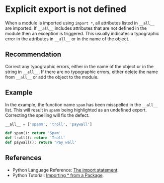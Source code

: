 # Explicit export is not defined
When a module is imported using `import *`, all attributes listed in `__all__` are imported. If `__all__` includes attributes that are not defined in the module then an exception is triggered. This usually indicates a typographic error in the attributes in `__all__` or in the name of the object.


## Recommendation
Correct any typographic errors, either in the name of the object or in the string in `__all__`. If there are no typographic errors, either delete the name from `__all__` or add the object to the module.


## Example
In the example, the function name `spam` has been misspelled in the `__all__` list. This will result in `spamm` being highlighted as an undefined export. Correcting the spelling will fix the defect.


```python
__all__ = ['spamm', 'troll', 'paywall']

def spam(): return 'Spam'
def troll(): return 'Troll'
def paywall(): return 'Pay wall'

```

## References
* Python Language Reference: [The import statement](http://docs.python.org/2/reference/simple_stmts.html#import).
* Python Tutorial: [Importing \* from a Package](http://docs.python.org/2/tutorial/modules.html#importing-from-a-package).
